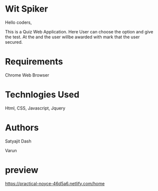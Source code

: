 # Wit Spiker

Hello coders,

This is a Quiz Web Application. Here User can choose the option and give the test.
At the and the user willbe awarded with mark that the user secured.

# Requirements 

Chrome Web Browser

# Technlogies Used

Html, CSS, Javascript, Jquery

# Authors
Satyajit Dash

Varun

# preview
https://practical-noyce-46d5a6.netlify.com/home
